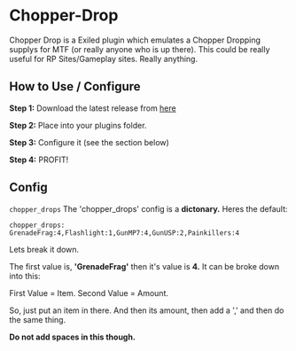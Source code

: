 # Chopper-Drop
Chopper Drop is a Exiled plugin which emulates a Chopper Dropping supplys for MTF (or really anyone who is up there). This could be really useful for RP Sites/Gameplay sites. Really anything.

## How to Use / Configure
**Step 1:** Download the latest release from [here](https://github.com/KadeDev/Chopper-Drop/releases/latest)

**Step 2:** Place into your plugins folder.

**Step 3:** Configure it (see the section below)

**Step 4:** PROFIT!

## Config
`chopper_drops`
The 'chopper_drops' config is a **dictonary.**
Heres the default:

`chopper_drops: GrenadeFrag:4,Flashlight:1,GunMP7:4,GunUSP:2,Painkillers:4`

Lets break it down.

The first value is, **'GrenadeFrag'** then it's value is **4.** It can be broke down into this:

First Value = Item. Second Value = Amount.

So, just put an item in there. And then its amount, then add a ',' and then do the same thing.

**Do not add spaces in this though.**
